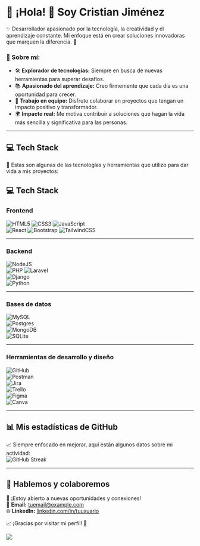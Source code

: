 # 🌟 ¡Hola! 👋 Soy **Cristian Jiménez**  
✨ Desarrollador apasionado por la tecnología, la creatividad y el aprendizaje constante. Mi enfoque está en crear soluciones innovadoras que marquen la diferencia. 🚀  

### 🙌 Sobre mí:
- 🛠️ **Explorador de tecnologías:** Siempre en busca de nuevas herramientas para superar desafíos.  
- 📚 **Apasionado del aprendizaje:** Creo firmemente que cada día es una oportunidad para crecer.  
- 🤝 **Trabajo en equipo:** Disfruto colaborar en proyectos que tengan un impacto positivo y transformador.  
- 🌍 **Impacto real:** Me motiva contribuir a soluciones que hagan la vida más sencilla y significativa para las personas.

---

## 💻 **Tech Stack**  
🚀 Estas son algunas de las tecnologías y herramientas que utilizo para dar vida a mis proyectos:  

## 💻 **Tech Stack**

### **Frontend**  
![HTML5](https://img.shields.io/badge/html5-%23E34F26.svg?style=for-the-badge&logo=html5&logoColor=white) 
![CSS3](https://img.shields.io/badge/css3-%231572B6.svg?style=for-the-badge&logo=css3&logoColor=white) 
![JavaScript](https://img.shields.io/badge/javascript-%23323330.svg?style=for-the-badge&logo=javascript&logoColor=%23F7DF1E)  
![React](https://img.shields.io/badge/react-%2320232a.svg?style=for-the-badge&logo=react&logoColor=%2361DAFB) 
![Bootstrap](https://img.shields.io/badge/bootstrap-%238511FA.svg?style=for-the-badge&logo=bootstrap&logoColor=white) 
![TailwindCSS](https://img.shields.io/badge/tailwindcss-%2338B2AC.svg?style=for-the-badge&logo=tailwind-css&logoColor=white)  

---

### **Backend**  
![NodeJS](https://img.shields.io/badge/node.js-6DA55F?style=for-the-badge&logo=node.js&logoColor=white)  
![PHP](https://img.shields.io/badge/php-%23777BB4.svg?style=for-the-badge&logo=php&logoColor=white) 
![Laravel](https://img.shields.io/badge/laravel-%23FF2D20.svg?style=for-the-badge&logo=laravel&logoColor=white)  
![Django](https://img.shields.io/badge/django-%23092E20.svg?style=for-the-badge&logo=django&logoColor=white)  
![Python](https://img.shields.io/badge/python-3670A0?style=for-the-badge&logo=python&logoColor=ffdd54)  

---

### **Bases de datos**  
![MySQL](https://img.shields.io/badge/mysql-4479A1.svg?style=for-the-badge&logo=mysql&logoColor=white)  
![Postgres](https://img.shields.io/badge/postgres-%23316192.svg?style=for-the-badge&logo=postgresql&logoColor=white)  
![MongoDB](https://img.shields.io/badge/MongoDB-%234ea94b.svg?style=for-the-badge&logo=mongodb&logoColor=white)  
![SQLite](https://img.shields.io/badge/sqlite-%2307405e.svg?style=for-the-badge&logo=sqlite&logoColor=white)  

---

### **Herramientas de desarrollo y diseño**  
![GitHub](https://img.shields.io/badge/github-%23121011.svg?style=for-the-badge&logo=github&logoColor=white)  
![Postman](https://img.shields.io/badge/Postman-FF6C37?style=for-the-badge&logo=postman&logoColor=white)  
![Jira](https://img.shields.io/badge/jira-%230A0FFF.svg?style=for-the-badge&logo=jira&logoColor=white)  
![Trello](https://img.shields.io/badge/Trello-%23026AA7.svg?style=for-the-badge&logo=Trello&logoColor=white)  
![Figma](https://img.shields.io/badge/figma-%23F24E1E.svg?style=for-the-badge&logo=figma&logoColor=white)  
![Canva](https://img.shields.io/badge/Canva-%2300C4CC.svg?style=for-the-badge&logo=Canva&logoColor=white)  

---

## 📊 **Mis estadísticas de GitHub**  
📈 Siempre enfocado en mejorar, aquí están algunos datos sobre mi actividad:  
![GitHub Streak](https://github-readme-streak-stats.herokuapp.com/?user=cristian3808&theme=dark&hide_border=false)  

---

## 🚀 **Hablemos y colaboremos**  
🔗 ¡Estoy abierto a nuevas oportunidades y conexiones!  
📧 **Email:** [tuemail@example.com](mailto:tuemail@example.com)  
🌐 **LinkedIn:** [linkedin.com/in/tuusuario](https://linkedin.com/in/tuusuario)  

📈 ¡Gracias por visitar mi perfil! 🌟  

[![](https://visitcount.itsvg.in/api?id=cristian3808&icon=0&color=6)](https://visitcount.itsvg.in)

<!-- Proudly created with GPRM ( https://gprm.itsvg.in ) -->
